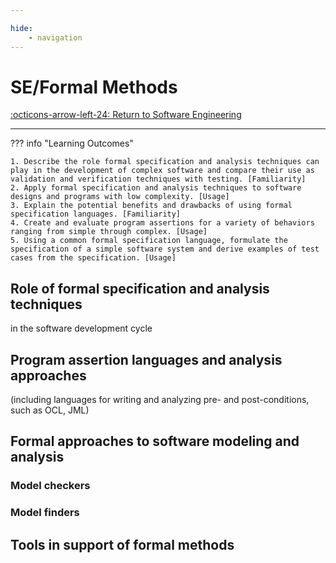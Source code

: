 ```yaml
---

hide:
    - navigation 
---
```

# SE/Formal Methods

[:octicons-arrow-left-24: Return to Software Engineering](/Knowledge-Notebook/Software-Engineering/)

---

??? info "Learning Outcomes"

    1. Describe the role formal specification and analysis techniques can play in the development of complex software and compare their use as validation and verification techniques with testing. [Familiarity]
    2. Apply formal specification and analysis techniques to software designs and programs with low complexity. [Usage]
    3. Explain the potential benefits and drawbacks of using formal specification languages. [Familiarity]
    4. Create and evaluate program assertions for a variety of behaviors ranging from simple through complex. [Usage]
    5. Using a common formal specification language, formulate the specification of a simple software system and derive examples of test cases from the specification. [Usage]

## Role of formal specification and analysis techniques

in the software development cycle

## Program assertion languages and analysis approaches

(including languages for writing and analyzing pre- and post-conditions, such as OCL, JML)

## Formal approaches to software modeling and analysis

### Model checkers

### Model finders

## Tools in support of formal methods